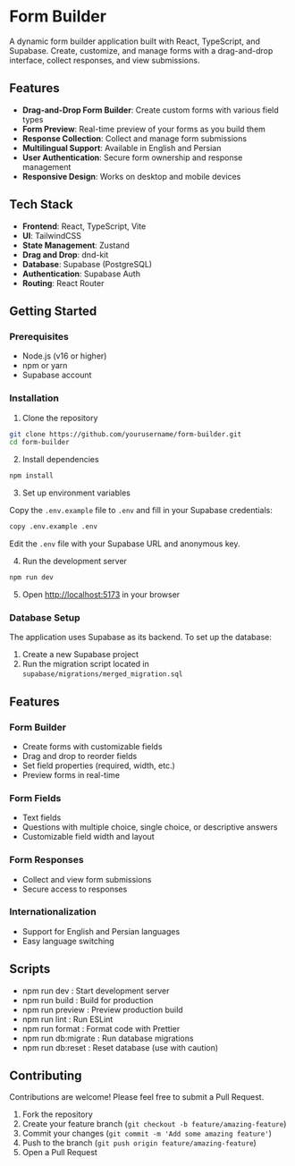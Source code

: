 # Form Builder

A dynamic form builder application built with React, TypeScript, and Supabase. Create, customize, and manage forms with a drag-and-drop interface, collect responses, and view submissions.

## Features

- **Drag-and-Drop Form Builder**: Create custom forms with various field types
- **Form Preview**: Real-time preview of your forms as you build them
- **Response Collection**: Collect and manage form submissions
- **Multilingual Support**: Available in English and Persian
- **User Authentication**: Secure form ownership and response management
- **Responsive Design**: Works on desktop and mobile devices

## Tech Stack

- **Frontend**: React, TypeScript, Vite
- **UI**: TailwindCSS
- **State Management**: Zustand
- **Drag and Drop**: dnd-kit
- **Database**: Supabase (PostgreSQL)
- **Authentication**: Supabase Auth
- **Routing**: React Router

## Getting Started

### Prerequisites

- Node.js (v16 or higher)
- npm or yarn
- Supabase account

### Installation

1. Clone the repository

```bash
git clone https://github.com/yourusername/form-builder.git
cd form-builder
```

2. Install dependencies

```bash
npm install
```

3. Set up environment variables

Copy the `.env.example` file to `.env` and fill in your Supabase credentials:

```bash
copy .env.example .env
```

Edit the `.env` file with your Supabase URL and anonymous key.

4. Run the development server

```bash
npm run dev
```

5. Open [http://localhost:5173](http://localhost:5173) in your browser

### Database Setup

The application uses Supabase as its backend. To set up the database:

1. Create a new Supabase project
2. Run the migration script located in `supabase/migrations/merged_migration.sql`

## Features
### Form Builder
- Create forms with customizable fields
- Drag and drop to reorder fields
- Set field properties (required, width, etc.)
- Preview forms in real-time
### Form Fields
- Text fields
- Questions with multiple choice, single choice, or descriptive answers
- Customizable field width and layout
### Form Responses
- Collect and view form submissions
- Secure access to responses
### Internationalization
- Support for English and Persian languages
- Easy language switching
## Scripts
- npm run dev : Start development server
- npm run build : Build for production
- npm run preview : Preview production build
- npm run lint : Run ESLint
- npm run format : Format code with Prettier
- npm run db:migrate : Run database migrations
- npm run db:reset : Reset database (use with caution)

## Contributing
Contributions are welcome! Please feel free to submit a Pull Request.

1. Fork the repository
2. Create your feature branch (`git checkout -b feature/amazing-feature`)
3. Commit your changes (`git commit -m 'Add some amazing feature'`)
4. Push to the branch (`git push origin feature/amazing-feature`)
5. Open a Pull Request